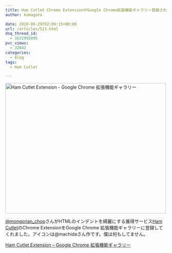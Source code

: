 ```yaml
---
title: Ham Cutlet Chrome ExtensionがGoogle Chrome拡張機能ギャラリー登録されました
author: komagata

date: 2010-09-29T02:09:15+00:00
url: /articles/513.html
dsq_thread_id:
  - 1631992095
pvc_views:
  - 32842
categories:
  - blog
tags:
  - Ham Cutlet

---
```


  <a href="https://chrome.google.com/extensions/detail/ncaanpedogldlpcdhcjhnncihedgcndc?hl=ja" title="Ham Cutlet Extension - Google Chrome 拡張機能ギャラリー by komagata, on Flickr"><img src="http://farm5.static.flickr.com/4127/5035153496_3d54c585c8.jpg" width="500" height="407" alt="Ham Cutlet Extension - Google Chrome 拡張機能ギャラリー" /></a>


[@mongorian_chop][1]さんがHTMLのインデントを綺麗にする誰得サービス[Ham Cutlet][2]のChrome ExtensionをGoogle Chrome 拡張機能ギャラリーに登録してくれました。アイコンは@machidaさん作です。僕は何もしてません。

[Ham Cutlet Extension &#8211; Google Chrome 拡張機能ギャラリー][3]

 [1]: http://twitter.com/mongorian_chop
 [2]: http://hamcutlet.fjord.jp/
 [3]: https://chrome.google.com/extensions/detail/ncaanpedogldlpcdhcjhnncihedgcndc?hl=ja
